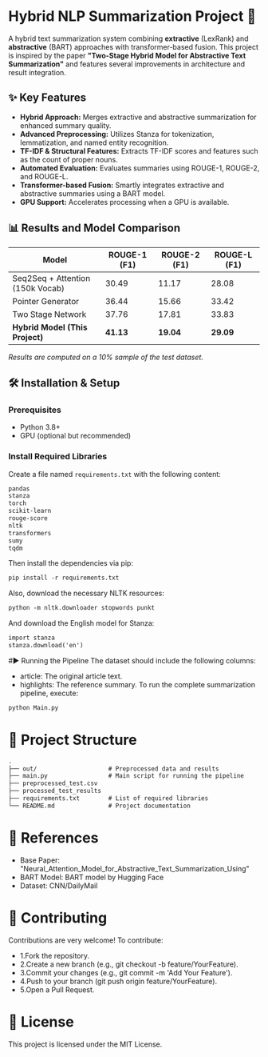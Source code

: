 # Hybrid NLP Summarization Project 🚀

A hybrid text summarization system combining **extractive** (LexRank) and **abstractive** (BART) approaches with transformer-based fusion. This project is inspired by the paper **"Two-Stage Hybrid Model for Abstractive Text Summarization"** and features several improvements in architecture and result integration.

## ✨ Key Features
- **Hybrid Approach:** Merges extractive and abstractive summarization for enhanced summary quality.
- **Advanced Preprocessing:** Utilizes Stanza for tokenization, lemmatization, and named entity recognition.
- **TF-IDF & Structural Features:** Extracts TF-IDF scores and features such as the count of proper nouns.
- **Automated Evaluation:** Evaluates summaries using ROUGE-1, ROUGE-2, and ROUGE-L.
- **Transformer-based Fusion:** Smartly integrates extractive and abstractive summaries using a BART model.
- **GPU Support:** Accelerates processing when a GPU is available.

## 📊 Results and Model Comparison
| Model                               | ROUGE-1 (F1) | ROUGE-2 (F1) | ROUGE-L (F1) |
|-------------------------------------|--------------|--------------|--------------|
| Seq2Seq + Attention (150k Vocab)    | 30.49        | 11.17        | 28.08        |
| Pointer Generator                   | 36.44        | 15.66        | 33.42        |
| Two Stage Network                   | 37.76        | 17.81        | 33.83        |
| **Hybrid Model (This Project)**     | **41.13**    | **19.04**    | **29.09**    |

*Results are computed on a 10% sample of the test dataset.*

## 🛠 Installation & Setup

### Prerequisites
- Python 3.8+
- GPU (optional but recommended)

### Install Required Libraries

Create a file named `requirements.txt` with the following content:

```txt
pandas
stanza
torch
scikit-learn
rouge-score
nltk
transformers
sumy
tqdm
```


Then install the dependencies via pip:
```txt
pip install -r requirements.txt
```

Also, download the necessary NLTK resources:

```txt
python -m nltk.downloader stopwords punkt

```

And download the English model for Stanza:
```txt
import stanza
stanza.download('en')
```

#▶️ Running the Pipeline
The dataset should include the following columns:
- article: The original article text.
- highlights: The reference summary.
To run the complete summarization pipeline, execute:

```txt
python Main.py

```

# 📂 Project Structure
```txt
.
├── out/                    # Preprocessed data and results
├── main.py                 # Main script for running the pipeline
├── preprocessed_test.csv              
├── processed_test_results                 
├── requirements.txt        # List of required libraries
└── README.md               # Project documentation

```

# 🔗 References
- Base Paper: "Neural_Attention_Model_for_Abstractive_Text_Summarization_Using"
- BART Model: BART model by Hugging Face
- Dataset: CNN/DailyMail

# 🤝 Contributing
Contributions are very welcome! To contribute:

- 1.Fork the repository.
- 2.Create a new branch (e.g., git checkout -b feature/YourFeature).
- 3.Commit your changes (e.g., git commit -m 'Add Your Feature').
- 4.Push to your branch (git push origin feature/YourFeature).
- 5.Open a Pull Request.

# 📜 License
This project is licensed under the MIT License.
